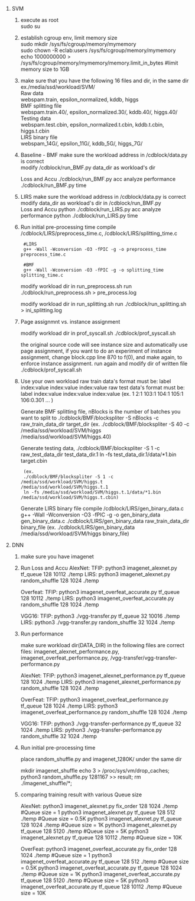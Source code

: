 ﻿1. SVM	
	1. execute as root  
		sudo su
		
	2. establish cgroup env, limit memory size  
		sudo mkdir /sys/fs/cgroup/memory/mymemory  
		sudo chown -R eclab:users /sys/fs/cgroup/memory/mymemory  
		echo 1000000000 > /sys/fs/cgroup/memory/mymemory/memory.limit_in_bytes #limit memory size to 1GB  
		
	3. make sure that you have the following 16 files and dir, in the same dir ex./media/ssd/workload/SVM/  
		Raw data  
			webspam.train, epsilon_normalized, kddb, higgs  
		BMF splitting file  
			webspam.train.40/, epsilon_normalized.30/, kddb.40/, higgs.40/  
		Testing data  
			webspam.test.cbin, epsilon_normalized.t.cbin, kddb.t.cbin, higgs.t.cbin  
		LIRS binary file  
			webspam_14G/, epsilon_11G/, kddb_5G/, higgs_7G/
		
	4. Baseline - BMF
		make sure the workload address in /cdblock/data.py is correct		
		modify /cdblock/run_BMF.py data_dir as workload's dir
		
		Loss and Accu
			./cdblock/run_BMF.py acc
		analyze performance
			./cdblock/run_BMF.py time
	5. LIRS
		make sure the workload address in /cdblock/data.py is correct		
		modify data_dir as workload's dir in /cdblock/run_BMF.py  
		Loss and Accu
			python ./cdblock/run_LIRS.py acc
		analyze performance
			python ./cdblock/run_LIRS.py time
	
	6. Run initial pre-processing time
		compile /cdblock/LIRS/preprocess_time.c, /cdblock/LIRS/splitting_time.c
			
			#LIRS
			g++ -Wall -Wconversion -O3 -fPIC -g -o preprocess_time preprocess_time.c
			
			#BMF
			g++ -Wall -Wconversion -O3 -fPIC -g -o splitting_time splitting_time.c
		
		modify workload dir in run_preprocess.sh 
		run
			./cdblock/run_preprocess.sh > pre_process.log
		
		modify workload dir in run_splitting.sh
		run
			./cdblock/run_splitting.sh > ini_splitting.log

	7. Page assignmnt vs. instance assignment

		modify workload dir in prof_syscall.sh
		./cdblock/prof_syscall.sh
	
		the original source code will see instance size and automatically use page assignment, if you want to do an experiment of instance assignment, change block.cpp line 870 to f(0), and make again, to enforce instance assignment.
		run again and modify dir of written file
		./cdblock/prof_syscall.sh
	
	8. Use your own workload
		raw train data's format must be: label index:value index:value index:value
		raw test data's format must be: label index:value index:value index:value
		(ex. 1 2:1 103:1 104:1 105:1 106:0.301 ... )
		
		Generate BMF splitting file, nBlocks is the number of batches you want to split to
			./cdblock/BMF/blockspliter -S nBlocks -c raw_train_data_dir target_dir
			(ex. ./cdblock/BMF/blockspliter -S 40 -c /media/ssd/workload/SVM/higgs /media/ssd/workload/SVM/higgs.40)
		
		Generate testing data,
			./cdblock/BMF/blockspliter -S 1 -c raw_test_data_dir test_data_dir.1
			ln -fs test_data_dir.1/data/*1.bin target.cbin
			
			(ex.
			./cdblock/BMF/blockspliter -S 1 -c /media/ssd/workload/SVM/higgs.t /media/ssd/workload/SVM/higgs.t.1
			ln -fs /media/ssd/workload/SVM/higgs.t.1/data/*1.bin /media/ssd/workload/SVM/higgs.t.cbin)
		
		Generate LIRS binary file
			compile /cdblock/LIRS/gen_binary_data.c
				g++ -Wall -Wconversion -O3 -fPIC -g -o gen_binary_data gen_binary_data.c
			./cdblock/LIRS/gen_binary_data raw_train_data_dir binary_file
			(ex. ./cdblock/LIRS/gen_binary_data /media/ssd/workload/SVM/higgs binary_file)
		
2. DNN			
	1. make sure you have imagenet
		
	2. Run Loss and Accu
		AlexNet:
			TFIP:
				python3 imagenet_alexnet.py tf_queue 128 10112 ./temp
			LIRS:
				python3 imagenet_alexnet.py random_shuffle 128 1024 ./temp
				
		Overfeat:
			TFIP:
				python3 imagenet_overfeat_accurate.py tf_queue 128 10112 ./temp
			LIRS:
				python3 imagenet_overfeat_accurate.py random_shuffle 128 1024 ./temp
		
		VGG16:
			TFIP:
				python3 ./vgg-transfer.py tf_queue 32 10016 ./temp
			LIRS:
				python3 ./vgg-transfer.py random_shuffle 32 1024 ./temp
	
	3. Run performance
	
		make sure workload dir(DATA_DIR) in the following files are correct
			files: imagenet_alexnet_performance.py, imagenet_overfeat_performance.py, /vgg-transfer/vgg-transfer-performance.py

		
		AlexNet:
			TFIP:
				python3 imagenet_alexnet_performance.py tf_queue 128 1024 ./temp
			LIRS:
				python3 imagenet_alexnet_performance.py random_shuffle 128 1024 ./temp
				
		OverFeat:
			TFIP:
				python3 imagenet_overfeat_performance.py tf_queue 128 1024 ./temp
			LIRS:
				python3 imagenet_overfeat_performance.py random_shuffle 128 1024 ./temp
				
		VGG16:
			TFIP:
				python3 ./vgg-transfer-performance.py tf_queue 32 1024 ./temp
			LIRS:
				python3 ./vgg-transfer-performance.py random_shuffle 32 1024 ./temp
	
	3. Run initial pre-processing time
	
		place random_shuffle.py and imagenet_1280K/ under the same dir
		
		mkdir imagenet_shuffle
		echo 3 > /proc/sys/vm/drop_caches;
		python3 random_shuffle.py 1281167 >> result;
		rm ./imagenet_shuffle/*;

	
	4. comparing training result with various Queue size
		
		AlexNet:
			python3 imagenet_alexnet.py fix_order 128 1024 ./temp   #Queue size = 1
			python3 imagenet_alexnet.py tf_queue 128 512 ./temp		#Queue size = 0.5K
			python3 imagenet_alexnet.py tf_queue 128 1024 ./temp	#Queue size = 1K
			python3 imagenet_alexnet.py tf_queue 128 5120 ./temp    #Queue size = 5K
			python3 imagenet_alexnet.py tf_queue 128 10112 ./temp 	#Queue size = 10K
		                                                     
		OverFeat:
			python3 imagenet_overfeat_accurate.py fix_order 128 1024 ./temp   #Queue size = 1
			python3 imagenet_overfeat_accurate.py tf_queue 128 512 ./temp     #Queue size = 0.5K
			python3 imagenet_overfeat_accurate.py tf_queue 128 1024 ./temp    #Queue size = 1K
			python3 imagenet_overfeat_accurate.py tf_queue 128 5120 ./temp    #Queue size = 5K
			python3 imagenet_overfeat_accurate.py tf_queue 128 10112 ./temp   #Queue size = 10K
		
			
			
		
		
			